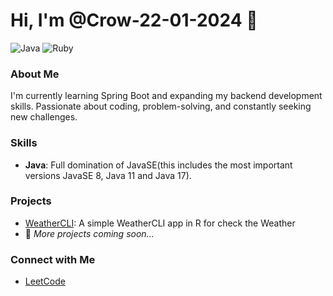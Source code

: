 # Hi, I'm @Crow-22-01-2024 👋

![Java](https://img.shields.io/badge/Java-ED8B00?style=for-the-badge&logo=java&logoColor=white)
![Ruby](https://img.shields.io/badge/Ruby-CC342D?style=for-the-badge&logo=ruby&logoColor=white)

### About Me
I'm currently learning Spring Boot and expanding my backend development skills. Passionate about coding, problem-solving, and constantly seeking new challenges.

### Skills
- **Java**: Full domination of JavaSE(this includes the most important versions JavaSE 8, Java 11 and Java 17).

### Projects
- [WeatherCLI](https://github.com/Crow-22-01-2024/weathercliapp): A simple WeatherCLI app in R for check the Weather
- 🚧 *More projects coming soon...*

### Connect with Me
- [LeetCode]([https://leetcode.com/your-profile](https://leetcode.com/u/Crow_666/))

<!---
Crow-22-01-2024/Crow-22-01-2024 is a ✨ special ✨ repository because its `README.md` (this file) appears on your GitHub profile.
You can click the Preview link to take a look at your changes.
--->

